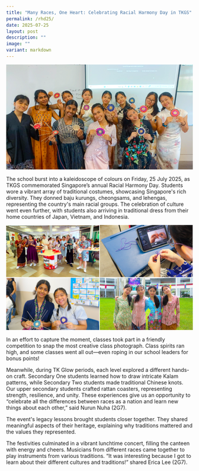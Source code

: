 ```yaml
---
title: "Many Races, One Heart: Celebrating Racial Harmony Day in TKGS"
permalink: /rhd25/
date: 2025-07-25
layout: post
description: ""
image: ""
variant: markdown
---
```

<img src="/images/Sparkling_Moment/2025/rhd_hero.png">

<p>The school burst into a kaleidoscope of colours on Friday, 25 July 2025, as TKGS commemorated Singapore’s annual Racial Harmony Day. Students wore a vibrant array of traditional costumes, showcasing Singapore's rich diversity. They donned baju kurungs, cheongsams, and lehengas, representing the country's main racial groups. The celebration of culture went even further, with students also arriving in traditional dress from their home countries of Japan, Vietnam, and Indonesia.</p>
<img src="/images/Sparkling_Moment/2025/RHD_1.png">
<p>In an effort to capture the moment, classes took part in a friendly competition to snap the most creative class photograph. Class spirits ran high, and some classes went all out—even roping in our school leaders for bonus points!</p>

<p>Meanwhile, during TK Glow periods, each level explored a different hands-on craft. Secondary One students learned how to draw intricate Kalam patterns, while Secondary Two students made traditional Chinese knots. Our upper secondary students crafted rattan coasters, representing strength, resilience, and unity. These experiences give us an opportunity to “celebrate all the differences between races as a nation and learn new things about each other,” said Nurun Nuha (2G7).</p>

<p>The event's legacy lessons brought students closer together. They shared meaningful aspects of their heritage, explaining why traditions mattered and the values they represented.</p>

<p>The festivities culminated in a vibrant lunchtime concert, filling the canteen with energy and cheers. Musicians from different races came together to play instruments from various traditions. “It was interesting because I got to learn about their different cultures and traditions!” shared Erica Lee (2G7).</p>